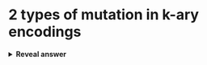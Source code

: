 # 2 types of mutation in k-ary encodings
<details>
<summary><b>Reveal answer</b></summary>
Single gene mutation:<br>- Choose a gene at rnadom, and change it to a new value eg 1352 -&gt; 1382<br><br>M-gene mutation:<br>- multiple instances of single gene mutation<br><br>Swap mutation:<br>- Two genes at random and swap them<br>1352 -&gt; 5312<br>
</details>

